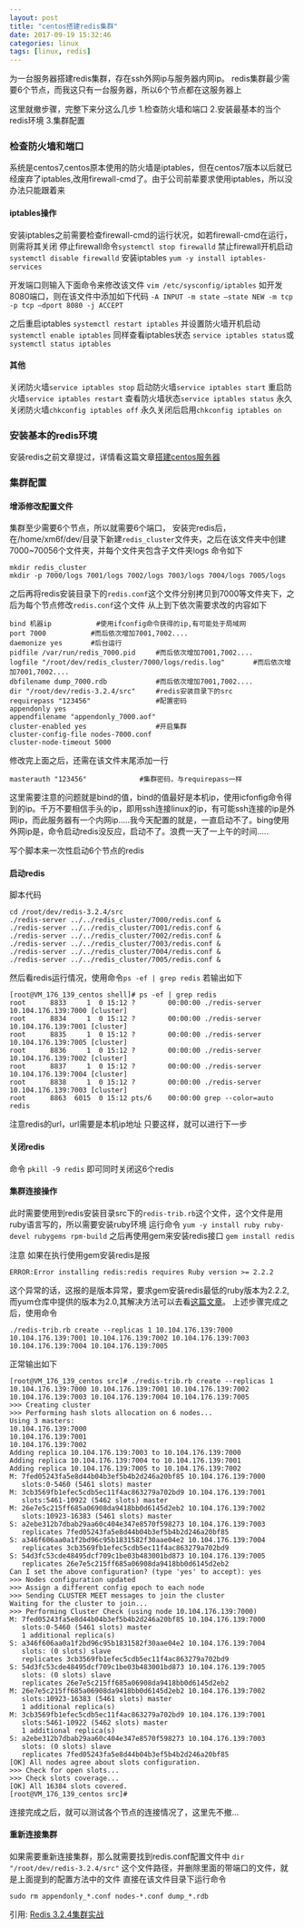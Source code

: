 ```yaml
---
layout: post
title: "centos搭建redis集群"
date: 2017-09-19 15:32:46
categories: linux
tags: [linux, redis]
---
```


为一台服务器搭建redis集群，存在ssh外网ip与服务器内网ip。
redis集群最少需要6个节点，而我这只有一台服务器，所以6个节点都在这服务器上

<!-- more -->

这里就撤步骤，完整下来分这么几步
1.检查防火墙和端口
2.安装最基本的当个redis环境
3.集群配置

### 检查防火墙和端口
系统是centos7,centos原本使用的防火墙是iptables，但在centos7版本以后就已经废弃了iptables,改用firewall-cmd了。由于公司前辈要求使用iptables，所以没办法只能跟着来

#### iptables操作
安装iptables之前需要检查firewall-cmd的运行状况，如若firewall-cmd在运行，则需将其关闭
停止firewall命令`systemctl stop firewalld`
禁止firewall开机启动` systemctl disable firewalld`
安装iptables
`yum -y install iptables-services`

开发端口则输入下面命令来修改该文件
`vim /etc/sysconfig/iptables`
如开发8080端口，则在该文件中添加如下代码
`-A INPUT -m state –state NEW -m tcp -p tcp –dport 8080 -j ACCEPT`

之后重启iptables
`systemctl restart iptables`
并设置防火墙开机启动
`systemctl enable iptables`
同样查看iptables状态
`service iptables status`或`systemctl status iptables`

#### 其他
关闭防火墙`service iptables stop`
启动防火墙`service iptables start`
重启防火墙`service iptables restart`
查看防火墙状态`service iptables status`
永久关闭防火墙`chkconfig iptables off`
永久关闭后启用`chkconfig iptables on`

### 安装基本的redis环境
安装redis之前文章提过，详情看这篇文章[搭建centos服务器][]

### 集群配置

#### 增添修改配置文件
集群至少需要6个节点，所以就需要6个端口，
安装完redis后，在/home/xm6f/dev/目录下新建`redis_cluster`文件夹，之后在该文件夹中创建7000~70056个文件夹，并每个文件夹包含子文件夹logs
命令如下

	mkdir redis_cluster
	mkdir -p 7000/logs 7001/logs 7002/logs 7003/logs 7004/logs 7005/logs

之后再将redis安装目录下的`redis.conf`这个文件分别拷贝到7000等文件夹下，之后为每个节点修改`redis.conf`这个文件
从上到下依次需要求改的内容如下

	bind 机器ip			#使用ifconfig命令获得的ip,有可能处于局域网
	port 7000			#而后依次增加7001,7002....
	daemonize yes		#后台运行
	pidfile /var/run/redis_7000.pid		#而后依次增加7001,7002....
	logfile "/root/dev/redis_cluster/7000/logs/redis.log"		#而后依次增加7001,7002....
	dbfilename dump_7000.rdb			#而后依次增加7001,7002....
	dir "/root/dev/redis-3.2.4/src"		#redis安装目录下的src
	requirepass "123456"				#配置密码
	appendonly yes
	appendfilename "appendonly_7000.aof"
	cluster-enabled yes					#开启集群
	cluster-config-file nodes-7000.conf
	cluster-node-timeout 5000

修改完上面之后，还需在该文件末尾添加一行

	masterauth "123456"				#集群密码，与requirepass一样

这里需要注意的问题就是bind的值，bind的值最好是本机ip，使用icfonfig命令得到的ip。千万不要相信手头的ip，即用ssh连接linux的ip，有可能ssh连接的ip是外网ip，而此服务器有一个内网ip.....我今天配置的就是，一直启动不了。bing使用外网ip是，命令启动redis没反应，启动不了。浪费一天了一上午的时间.....

写个脚本来一次性启动6个节点的redis

#### 启动redis

脚本代码

	cd /root/dev/redis-3.2.4/src
	./redis-server ../../redis_cluster/7000/redis.conf &
	./redis-server ../../redis_cluster/7001/redis.conf &
	./redis-server ../../redis_cluster/7002/redis.conf &
	./redis-server ../../redis_cluster/7003/redis.conf &
	./redis-server ../../redis_cluster/7004/redis.conf &
	./redis-server ../../redis_cluster/7005/redis.conf &

然后看redis运行情况，使用命令`ps -ef | grep redis`
若输出如下

	[root@VM_176_139_centos shell]# ps -ef | grep redis
	root      8833     1  0 15:12 ?        00:00:00 ./redis-server 10.104.176.139:7000 [cluster]
	root      8834     1  0 15:12 ?        00:00:00 ./redis-server 10.104.176.139:7001 [cluster]
	root      8835     1  0 15:12 ?        00:00:00 ./redis-server 10.104.176.139:7005 [cluster]
	root      8836     1  0 15:12 ?        00:00:00 ./redis-server 10.104.176.139:7002 [cluster]
	root      8837     1  0 15:12 ?        00:00:00 ./redis-server 10.104.176.139:7004 [cluster]
	root      8838     1  0 15:12 ?        00:00:00 ./redis-server 10.104.176.139:7003 [cluster]
	root      8863  6015  0 15:12 pts/6    00:00:00 grep --color=auto redis

注意redis的url，url需要是本机ip地址
只要这样，就可以进行下一步

#### 关闭redis
命令
`pkill -9 redis`
即可同时关闭这6个redis

#### 集群连接操作
此时需要使用到redis安装目录src下的`redis-trib.rb`这个文件，这个文件是用ruby语言写的，所以需要安装ruby环境
运行命令
`yum -y install ruby ruby-devel rubygems rpm-build`
之后再使用gem来安装redis接口
`gem install redis`

注意
如果在执行使用gem安装redis是报

	ERROR:Error installing redis:redis requires Ruby version >= 2.2.2
	
这个异常的话，这报的是版本异常，要求gem安装redis最低的ruby版本为2.2.2,而yum仓库中提供的版本为2.0,其解决方法可以去看[这篇文章][]。
上述步骤完成之后，使用命令

	./redis-trib.rb create --replicas 1 10.104.176.139:7000 10.104.176.139:7001 10.104.176.139:7002 10.104.176.139:7003 10.104.176.139:7004 10.104.176.139:7005
	
正常输出如下

	[root@VM_176_139_centos src]# ./redis-trib.rb create --replicas 1 10.104.176.139:7000 10.104.176.139:7001 10.104.176.139:7002 10.104.176.139:7003 10.104.176.139:7004 10.104.176.139:7005
	>>> Creating cluster
	>>> Performing hash slots allocation on 6 nodes...
	Using 3 masters:
	10.104.176.139:7000
	10.104.176.139:7001
	10.104.176.139:7002
	Adding replica 10.104.176.139:7003 to 10.104.176.139:7000
	Adding replica 10.104.176.139:7004 to 10.104.176.139:7001
	Adding replica 10.104.176.139:7005 to 10.104.176.139:7002
	M: 7fed05243fa5e8d44b04b3ef5b4b2d246a20bf85 10.104.176.139:7000
	   slots:0-5460 (5461 slots) master
	M: 3cb3569fb1efec5cdb5ec11f4ac863279a702bd9 10.104.176.139:7001
	   slots:5461-10922 (5462 slots) master
	M: 26e7e5c215ff685a06908da9418bb0d6145d2eb2 10.104.176.139:7002
	   slots:10923-16383 (5461 slots) master
	S: a2ebe312b7dbab29aa60c404e347e8570f598273 10.104.176.139:7003
	   replicates 7fed05243fa5e8d44b04b3ef5b4b2d246a20bf85
	S: a346f606aa0a1f2bd96c95b1831582f30aae04e2 10.104.176.139:7004
	   replicates 3cb3569fb1efec5cdb5ec11f4ac863279a702bd9
	S: 54d3fc53cde48495dcf709c1be03b483001bd873 10.104.176.139:7005
	   replicates 26e7e5c215ff685a06908da9418bb0d6145d2eb2
	Can I set the above configuration? (type 'yes' to accept): yes   
	>>> Nodes configuration updated
	>>> Assign a different config epoch to each node
	>>> Sending CLUSTER MEET messages to join the cluster
	Waiting for the cluster to join...
	>>> Performing Cluster Check (using node 10.104.176.139:7000)
	M: 7fed05243fa5e8d44b04b3ef5b4b2d246a20bf85 10.104.176.139:7000
	   slots:0-5460 (5461 slots) master
	   1 additional replica(s)
	S: a346f606aa0a1f2bd96c95b1831582f30aae04e2 10.104.176.139:7004
	   slots: (0 slots) slave
	   replicates 3cb3569fb1efec5cdb5ec11f4ac863279a702bd9
	S: 54d3fc53cde48495dcf709c1be03b483001bd873 10.104.176.139:7005
	   slots: (0 slots) slave
	   replicates 26e7e5c215ff685a06908da9418bb0d6145d2eb2
	M: 26e7e5c215ff685a06908da9418bb0d6145d2eb2 10.104.176.139:7002
	   slots:10923-16383 (5461 slots) master
	   1 additional replica(s)
	M: 3cb3569fb1efec5cdb5ec11f4ac863279a702bd9 10.104.176.139:7001
	   slots:5461-10922 (5462 slots) master
	   1 additional replica(s)
	S: a2ebe312b7dbab29aa60c404e347e8570f598273 10.104.176.139:7003
	   slots: (0 slots) slave
	   replicates 7fed05243fa5e8d44b04b3ef5b4b2d246a20bf85
	[OK] All nodes agree about slots configuration.
	>>> Check for open slots...
	>>> Check slots coverage...
	[OK] All 16384 slots covered.
	[root@VM_176_139_centos src]# 

连接完成之后，就可以测试各个节点的连接情况了，这里先不撤...

#### 重新连接集群
如果需要重新连接集群，那么就需要找到redis.conf配置文件中
`dir "/root/dev/redis-3.2.4/src"`
这个文件路径，并删除里面的带端口的文件，就是上面提到的配置方法中的文件
直接在该文件目录下运行命令

`sudo rm appendonly_*.conf nodes-*.conf dump_*.rdb`

引用: [Redis 3.2.4集群实战][]

[搭建centos服务器]:http://cgspace.date/2017/08/07/linux/2017-08-07-install-centos-server/
[Redis 3.2.4集群实战]:http://www.cnblogs.com/linjiqin/p/7451822.html
[这篇文章]:http://blog.csdn.net/fengye_yulu/article/details/77628094

